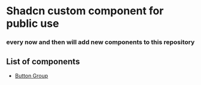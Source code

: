 # Shadcn custom component for public use

### every now and then will add new components to this repository

## List of components

- [Button Group](/components/button-group.tsx)
